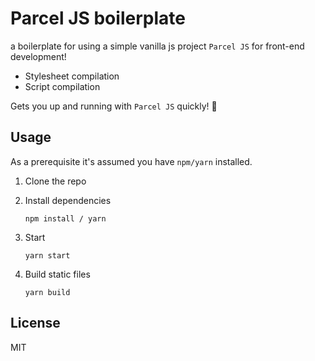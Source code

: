 # Parcel JS boilerplate

a boilerplate for using a simple vanilla js project `Parcel JS` for front-end development!

-   Stylesheet compilation
-   Script compilation

Gets you up and running with `Parcel JS` quickly! 🏃

## Usage

As a prerequisite it's assumed you have `npm/yarn` installed.

1.  Clone the repo

2.  Install dependencies

        npm install / yarn

3.  Start

        yarn start

4.  Build static files

        yarn build

## License

MIT
